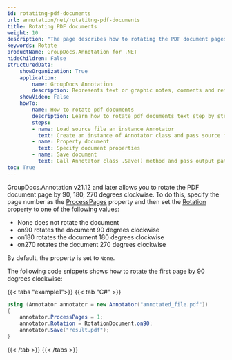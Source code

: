 ```yaml
---
id: rotatitng-pdf-documents
url: annotation/net/rotatitng-pdf-documents
title: Rotating PDF documents
weight: 10
description: "The page describes how to rotating the PDF document pages using GroupDocs.Annotation for .NET API."
keywords: Rotate
productName: GroupDocs.Annotation for .NET
hideChildren: False
structuredData:
    showOrganization: True
    application:    
        name: GroupDocs Annotation
        description: Represents text or graphic notes, comments and remarks attached to a specific part of the content of the document using C#
    showVideo: False
    howTo:
        name: How to rotate pdf documents
        description: Learn how to rotate pdf documents text step by step
        steps:
        - name: Load source file an instance Annotator
          text: Create an instance of Annotator class and pass source file path as a constructor parameter. You may specify absolute or relative file path as per your requirements.
        - name: Property document
          text: Specify document properties
        - name: Save document
          text: Call Annotator class .Save() method and pass output path file.
toc: True
---
```


GroupDocs.Annotation v21.12 and later allows you to rotate the PDF document page by 90, 180, 270 degrees clockwise. To do this, specify the page number as the [ProcessPages](https://reference.groupdocs.com/annotation/net/groupdocs.annotation/annotator/processpages/) property and then set the [Rotation](https://reference.groupdocs.com/annotation/net/groupdocs.annotation/annotator/rotation/) property to one of the following values:

* None does not rotate the document
* on90 rotates the document 90 degrees clockwise
* on180 rotates the document 180 degrees clockwise
* on270 rotates the document 270 degrees clockwise

By default, the property is set to `None`.

The following code snippets shows how to rotate the first page by 90 degrees clockwise:

{{< tabs "example1">}}
{{< tab "C#" >}}
```csharp
using (Annotator annotator = new Annotator("annotated_file.pdf"))
{
	annotator.ProcessPages = 1;
	annotator.Rotation = RotationDocument.on90;
    annotator.Save("result.pdf");
}
```
{{< /tab >}}
{{< /tabs >}}
